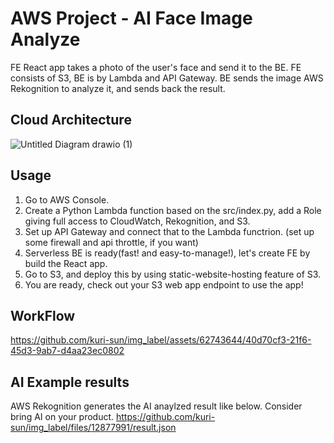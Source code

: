 # AWS Project - AI Face Image Analyze

FE React app takes a photo of the user's face and send it to the BE. FE consists of S3, BE is by Lambda and API Gateway.
BE sends the image AWS Rekognition to analyze it, and sends back the result.

## Cloud Architecture
![Untitled Diagram drawio (1)](https://github.com/kuri-sun/ai_image_analyzer/assets/62743644/c1ce1c29-d24a-495c-949c-0c5c2a33aac9)

## Usage
1. Go to AWS Console.
3. Create a Python Lambda function based on the src/index.py, add a Role giving full access to CloudWatch, Rekognition, and S3.
4. Set up API Gateway and connect that to the Lambda functrion. (set up some firewall and api throttle, if you want)
5. Serverless BE is ready(fast! and easy-to-manage!), let's create FE by build the React app.
6. Go to S3, and deploy this by using static-website-hosting feature of S3.
7. You are ready, check out your S3 web app endpoint to use the app!

## WorkFlow
https://github.com/kuri-sun/img_label/assets/62743644/40d70cf3-21f6-45d3-9ab7-d4aa23ec0802

## AI Example results
AWS Rekognition generates the AI anaylzed result like below. Consider bring AI on your product.
https://github.com/kuri-sun/img_label/files/12877991/result.json

